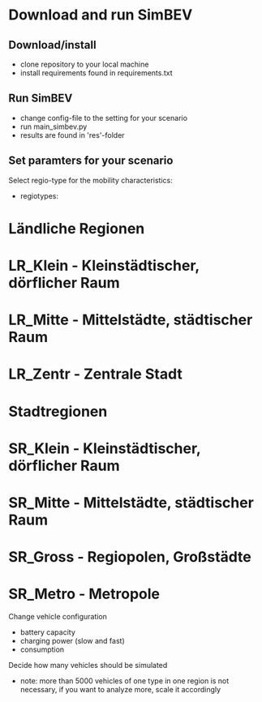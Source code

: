 # Download and run SimBEV

## Download/install

- clone repository to your local machine
- install requirements found in requirements.txt

## Run SimBEV

- change config-file to the setting for your scenario
- run main_simbev.py
- results are found in 'res'-folder

## Set paramters for your scenario

Select regio-type for the mobility characteristics:
- regiotypes:
# Ländliche Regionen
# LR_Klein - Kleinstädtischer, dörflicher Raum
# LR_Mitte - Mittelstädte, städtischer Raum
# LR_Zentr - Zentrale Stadt
# Stadtregionen
# SR_Klein - Kleinstädtischer, dörflicher Raum
# SR_Mitte - Mittelstädte, städtischer Raum
# SR_Gross - Regiopolen, Großstädte
# SR_Metro - Metropole

Change vehicle configuration
- battery capacity
- charging power (slow and fast)
- consumption

Decide how many vehicles should be simulated
- note: more than 5000 vehicles of one type in one region is not necessary, if you want to analyze more, scale it accordingly


